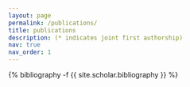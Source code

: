 ```yaml
---
layout: page
permalink: /publications/
title: publications
description: (* indicates joint first authorship)
nav: true
nav_order: 1
---
```

<!-- _pages/publications.md -->
<div class="publications">

{% bibliography -f {{ site.scholar.bibliography }} %}

</div>
